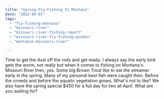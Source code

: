 ```yaml
---
title: "Spring Fly-Fishing In Montana"
date: "2022-04-03"
tags: 
  - "fly-fishing-montana"
  - "missouri-river"
  - "missouri-river-fishing-report"
  - "missouri-river-fly-fishing-guides"
  - "montanas-missouri-river"

---
```


Time to get the dust off the rods and get ready. I always say the early bird gets the worm, not really but when it comes to fishing on Montana's Missouri River then, yes. Some big Brown Trout like to eat the streamer early in the spring. Many of my personal best fish were caught then. Before the crowds and before the aquatic vegetation grows. What's not to like? We also have the spring special $450 for a full day for two all April. What are you waiting for?
